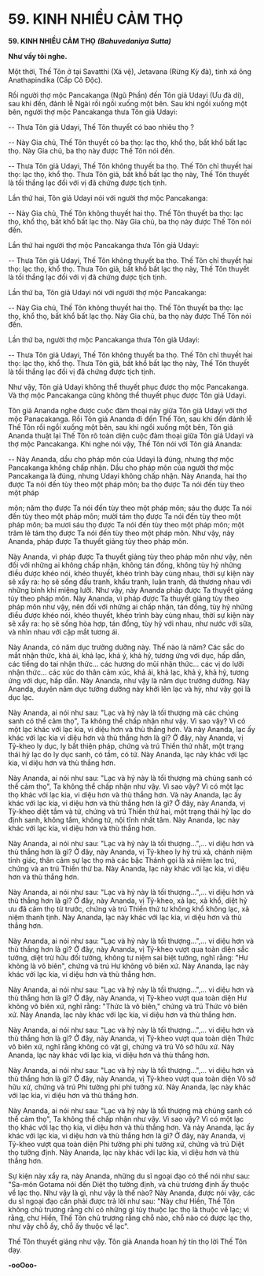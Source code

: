 # 59. KINH NHIỀU CẢM THỌ

**59. KINH NHIỀU CẢM THỌ**
***(Bahuvedanìya Sutta)***

**Như vầy tôi nghe.**

Một thời, Thế Tôn ở tại Savatthi (Xá vệ), Jetavana (Rừng Kỳ đà), tinh xá ông Anathapindika (Cấp Cô
Ðộc).

Rồi người thợ mộc Pancakanga (Ngũ Phần) đến Tôn giả Udayi (Ưu đà di), sau khi đến, đảnh lễ Ngài rồi
ngồi xuống một bên. Sau khi ngồi xuống một bên, người thợ mộc Pancakanga thưa Tôn giả Udayi:

-- Thưa Tôn giả Udayi, Thế Tôn thuyết có bao nhiêu thọ ?

-- Này Gia chủ, Thế Tôn thuyết có ba thọ: lạc thọ, khổ thọ, bất khổ bất lạc thọ. Này Gia chủ, ba thọ này
được Thế Tôn nói đến.

-- Thưa Tôn giả Udayi, Thế Tôn không thuyết ba thọ. Thế Tôn chỉ thuyết hai thọ: lạc thọ, khổ thọ. Thưa
Tôn giả, bất khổ bất lạc thọ này, Thế Tôn thuyết là tối thắng lạc đối với vị đã chứng được tịch tịnh.

Lần thứ hai, Tôn giả Udayi nói với người thợ mộc Pancakanga:

-- Này Gia chủ, Thế Tôn không thuyết hai thọ. Thế Tôn thuyết ba thọ: lạc thọ, khổ thọ, bất khổ bất lạc
thọ. Này Gia chủ, ba thọ này được Thế Tôn nói đến.

Lần thứ hai người thợ mộc Pancakanga thưa Tôn giả Udayi:

-- Thưa Tôn giả Udayi, Thế Tôn không thuyết ba thọ. Thế Tôn chỉ thuyết hai thọ: lạc thọ, khổ thọ. Thưa
Tôn giả, bất khổ bất lạc thọ này, Thế Tôn thuyết là tối thắng lạc đối với vị đã chứng được tịch tịnh.

Lần thứ ba, Tôn giả Udayi nói với người thợ mộc Pancakanga:

-- Này Gia chủ, Thế Tôn không thuyết hai thọ. Thế Tôn thuyết ba thọ: lạc thọ, khổ thọ, bất khổ bất lạc
thọ. Này Gia chủ, ba thọ này được Thế Tôn nói đến.

Lần thứ ba, người thợ mộc Pancakanga thưa Tôn giả Udayi:

-- Thưa Tôn giả Udayi, Thế Tôn không thuyết ba thọ. Thế Tôn chỉ thuyết hai thọ: lạc thọ, khổ thọ. Thưa
Tôn giả, bất khổ bất lạc thọ này, Thế Tôn thuyết là tối thắng lạc đối vị đã chứng được tịch tịnh.

Như vậy, Tôn giả Udayi không thể thuyết phục được thọ mộc Pancakanga. Và thợ mộc Pancakanga
cũng không thể thuyết phục được Tôn giả Udayi.

Tôn giả Ananda nghe được cuộc đàm thoại này giữa Tôn giả Udayi với thợ mộc Panacakanga. Rồi Tôn
giả Ananda đi đến Thế Tôn, sau khi đến đảnh lễ Thế Tôn rồi ngồi xuống một bên, sau khi ngồi xuống
một bên, Tôn giả Ananda thuật lại Thế Tôn rõ toàn diện cuộc đàm thoại giữa Tôn giả Udayi và thợ mộc
Pancakanga. Khi nghe nói vậy, Thế Tôn nói với Tôn giả Ananda:

-- Này Ananda, dầu cho pháp môn của Udayi là đúng, nhưng thợ mộc Pancakanga không chấp nhận.
Dầu cho pháp môn của người thợ mộc Pancakanga là đúng, nhưng Udayi không chấp nhận. Này
Ananda, hai thọ được Ta nói đến tùy theo một pháp môn; ba thọ được Ta nói đến tùy theo một pháp

môn; năm thọ được Ta nói đến tùy theo một pháp môn; sáu thọ được Ta nói đến tùy theo một pháp môn;
mười tám thọ được Ta nói đến tùy theo một pháp môn; ba mươi sáu thọ được Ta nói đến tùy theo một
pháp môn; một trăm lẻ tám thọ được Ta nói đến tùy theo một pháp môn. Như vậy, này Ananda, pháp
được Ta thuyết giảng tùy theo pháp môn.

Này Ananda, vì pháp được Ta thuyết giảng tùy theo pháp môn như vậy, nên đối với những ai không
chấp nhận, không tán đồng, không tùy hỷ những điều được khéo nói, khéo thuyết, khéo trình bày cùng
nhau, thời sự kiện này sẽ xẩy ra: họ sẽ sống đấu tranh, khẩu tranh, luận tranh, đả thương nhau với những
binh khí miệng lưỡi. Như vậy, này Ananda pháp được Ta thuyết giảng tùy theo pháp môn. Này Ananda,
vì pháp được Ta thuyết giảng tùy theo pháp môn như vậy, nên đối với những ai chấp nhận, tán đồng, tùy
hỷ những điều được khéo nói, khéo thuyết, khéo trình bày cùng nhau, thời sự kiện này sẽ xẩy ra: họ sẽ
sống hòa hợp, tán đồng, tùy hỷ với nhau, như nước với sữa, và nhìn nhau với cặp mắt tương ái.

Này Ananda, có năm dục trưởng dưỡng này. Thế nào là năm? Các sắc do mắt nhận thức, khả ái, khả lạc,
khả ý, khả hỷ, tương ứng với dục, hấp dẫn, các tiếng do tai nhận thức... các hương do mũi nhận thức...
các vị do lưỡi nhận thức... các xúc do thân cảm xúc, khả ái, khả lạc, khả ý, khả hỷ, tương ứng với dục,
hấp dẫn. Này Ananda, như vậy là năm dục trưởng dưỡng. Này Ananda, duyên năm dục tưởng dưỡng
này khởi lên lạc và hỷ, như vậy gọi là dục lạc.

Này Ananda, ai nói như sau: "Lạc và hỷ này là tối thượng mà các chúng sanh có thể cảm thọ", Ta không
thể chấp nhận như vậy. Vì sao vậy? Vì có một lạc khác với lạc kia, vi diệu hơn và thù thắng hơn. Và này
Ananda, lạc ấy khác với lạc kia vi diệu hơn và thù thắng hơn là gì? Ở đây, này Ananda, vị Tỷ-kheo ly
dục, ly bất thiện pháp, chứng và trú Thiền thứ nhất, một trạng thái hỷ lạc do ly dục sanh, có tầm, có tứ.
Này Ananda, lạc này khác với lạc kia, vi diệu hơn và thù thắng hơn.

Này Ananda, ai nói như sau: "Lạc và hỷ này là tối thượng mà chúng sanh có thể cảm thọ", Ta không thể
chấp nhận như vậy. Vì sao vậy? Vì có một lạc thọ khác với lạc kia, vi diệu hơn và thù thắng hơn. Và này
Ananda, lạc ấy khác với lạc kia, vi diệu hơn và thù thắng hơn là gì? Ở đây, này Ananda, vị Tỳ-kheo diệt
tầm và tứ, chứng và trú Thiền thứ hai, một trạng thái hỷ lạc do định sanh, không tầm, không tứ, nội tĩnh
nhất tâm. Này Ananda, lạc này khác với lạc kia, vi diệu hơn và thù thắng hơn.

Này Ananda, ai nói như sau: "Lạc và hỷ này là tối thượng...",... vi diệu hơn và thù thắng hơn là gì? Ở
đây, này Ananda, vị Tỷ-kheo ly hỷ trú xả, chánh niệm tỉnh giác, thân cảm sự lạc thọ mà các bậc Thánh
gọi là xả niệm lạc trú, chứng và an trú Thiền thứ ba. Này Ananda, lạc này khác với lạc kia, vi diệu hơn
và thù thắng hơn.

Này Ananda, ai nói như sau: "Lạc và hỷ này là tối thượng...",... vi diệu hơn và thù thắng hơn là gì? Ở
đây, này Ananda, vị Tỷ-kheo, xả lạc, xả khổ, diệt hỷ ưu đã cảm thọ từ trước, chứng và trú Thiền thứ tư
không khổ không lạc, xả niệm thanh tịnh. Này Ananda, lạc này khác với lạc kia, vi diệu hơn và thù
thắng hơn.

Này Ananda, ai nói như sau: "Lạc và hỷ này là tối thượng...",... vi diệu hơn và thù thắng hơn là gì? Ở
đây, này Ananda, vị Tỷ-kheo vượt qua toàn diện sắc tưởng, diệt trừ hữu đối tưởng, không tư niệm sai
biệt tưởng, nghĩ rằng: "Hư không là vô biên", chứng và trú Hư không vô biên xứ. Này Ananda, lạc này
khác với lạc kia, vi diệu hơn và thù thắng hơn.

Này Ananda, ai nói như sau: "Lạc và hỷ này là tối thượng...",... vi diệu hơn và thù thắng hơn là gì? Ở
đây, này Ananda, vị Tỷ-kheo vượt qua toàn diện Hư không vô biên xứ, nghĩ rằng: "Thức là vô biên,"
chứng và trú Thức vô biên xứ. Này Ananda, lạc này khác với lạc kia, vi diệu hơn và thù thắng hơn.

Này Ananda, ai nói như sau: "Lạc và hỷ này là tối thượng...",... vi diệu hơn và thù thắng hơn là gì? Ở
đây, này Ananda, vị Tỷ-kheo vượt qua toàn diện Thức vô biên xứ, nghĩ rằng không có vật gì, chứng và
trú Vô sở hữu xứ. Này Ananda, lạc này khác với lạc kia, vi diệu hơn và thù thắng hơn.

Này Ananda, ai nói như sau: "Lạc và hỷ này là tối thượng...",... vi diệu hơn và thù thắng hơn là gì? Ở
đây, này Ananda, vị Tỷ-kheo vượt qua toàn diện Vô sở hữu xứ, chứng và trú Phi tưởng phi phi tưởng
xứ. Này Ananda, lạc này khác với lạc kia, vi diệu hơn và thù thắng hơn.

Này Ananda, ai nói như sau: "Lạc và hỷ này là tối thượng mà chúng sanh có thể cảm thọ", Ta không thể
chấp nhận như vậy. Vì sao vậy? Vì có một lạc thọ khác với lạc thọ kia, vi diệu hơn và thù thắng hơn. Và
này Ananda, lạc ấy khác với lạc kia, vi diệu hơn và thù thắng hơn là gì? Ở đây, này Ananda, vị Tỷ-kheo
vượt qua toàn diện Phi tưởng phi phi tưởng xứ, chứng và trú Diệt thọ tưởng định. Này Ananda, lạc này
khác với lạc kia, vi diệu hơn và thù thắng hơn.

Sự kiện này xẩy ra, này Ananda, những du sĩ ngoại đạo có thể nói như sau: "Sa-môn Gotama nói đến
Diệt thọ tưởng định, và chủ trương định ấy thuộc về lạc thọ. Như vậy là gì, như vậy là thế nào? Này
Ananda, được nói vậy, các du sĩ ngoại đạo cần phải được trả lời như sau: "Này chư Hiền, Thế Tôn
không chủ trương rằng chỉ có những gì tùy thuộc lạc thọ là thuộc về lạc; vì rằng, chư Hiền, Thế Tôn chủ
trương rằng chỗ nào, chỗ nào có được lạc thọ, như vậy chỗ ấy, chỗ ấy thuộc về lạc".

Thế Tôn thuyết giảng như vậy. Tôn giả Ananda hoan hỷ tín thọ lời Thế Tôn dạy.

**-ooOoo-**

